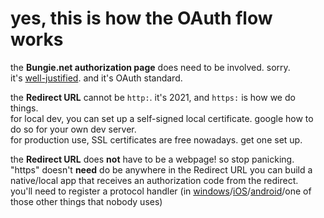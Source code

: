 # yes, this is how the OAuth flow works

the **Bungie.net authorization page** does need to be involved. sorry.  
it's [well-justified](https://github.com/Bungie-net/api/wiki/OAuth-Documentation#signing-in-via-the-system-web-browser). and it's OAuth standard.

the **Redirect URL** cannot be `http:`. it's 2021, and `https:` is how we do things.  
for local dev, you can set up a self-signed local certificate. google how to do so for your own dev server.  
for production use, SSL certificates are free nowadays. get one set up.

the **Redirect URL** does **not** have to be a webpage! so stop panicking.  
"https" doesn't **need** do be anywhere in the Redirect URL
you can build a native/local app that receives an authorization code from the redirect.  
you'll need to register a protocol handler (in [windows](https://docs.microsoft.com/en-us/windows/win32/search/-search-3x-wds-ph-install-registration)/[iOS](https://developer.apple.com/documentation/xcode/defining-a-custom-url-scheme-for-your-app)/[android](https://developer.android.com/training/app-links)/one of those other things that nobody uses)